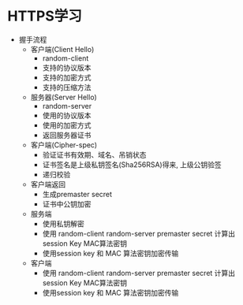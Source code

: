 # HTTPS学习
- 握手流程
    - 客户端(Client Hello)
        - random-client
        - 支持的协议版本
        - 支持的加密方式
        - 支持的压缩方法
    - 服务器(Server Hello)
        - random-server
        - 使用的协议版本
        - 使用的加密方式
        - 返回服务器证书
    - 客户端(Cipher-spec)
        - 验证证书有效期、域名、吊销状态
        - 证书签名是上级私钥签名(Sha256RSA)得来, 上级公钥验签
        - 递归校验
    - 客户端返回
        - 生成premaster secret
        - 证书中公钥加密
    - 服务端
        - 使用私钥解密
        - 使用 random-client random-server premaster secret 计算出 session Key MAC算法密钥 
        - 使用session key 和 MAC 算法密钥加密传输
    - 客户端
        - 使用 random-client random-server premaster secret 计算出 session Key MAC算法密钥 
        - 使用session key 和 MAC 算法密钥加密传输